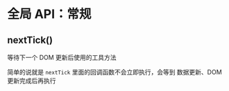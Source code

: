 # 全局 API：常规

## nextTick()
等待下一个 DOM 更新后使用的工具方法

简单的说就是 `nextTick` 里面的回调函数不会立即执行，会等到 数据更新、DOM 更新完成后再执行

